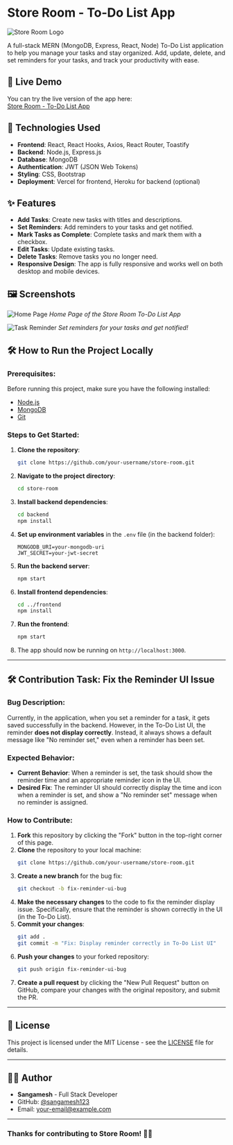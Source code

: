 # Store Room - To-Do List App

![Store Room Logo](https://img.icons8.com/ios/452/task.png)

A full-stack MERN (MongoDB, Express, React, Node) To-Do List application to help you manage your tasks and stay organized. Add, update, delete, and set reminders for your tasks, and track your productivity with ease.

## 🚀 Live Demo
You can try the live version of the app here:  
[Store Room - To-Do List App](https://store-room-aqioly7jf-sangameshs-projects.vercel.app/)

## 🔧 Technologies Used
- **Frontend**: React, React Hooks, Axios, React Router, Toastify
- **Backend**: Node.js, Express.js
- **Database**: MongoDB
- **Authentication**: JWT (JSON Web Tokens)
- **Styling**: CSS, Bootstrap
- **Deployment**: Vercel for frontend, Heroku for backend (optional)

## ✨ Features
- **Add Tasks**: Create new tasks with titles and descriptions.
- **Set Reminders**: Add reminders to your tasks and get notified.
- **Mark Tasks as Complete**: Complete tasks and mark them with a checkbox.
- **Edit Tasks**: Update existing tasks.
- **Delete Tasks**: Remove tasks you no longer need.
- **Responsive Design**: The app is fully responsive and works well on both desktop and mobile devices.
  
## 🖼️ Screenshots

![Home Page](https://via.placeholder.com/800x400?text=Home+Page+Image)
*Home Page of the Store Room To-Do List App*

![Task Reminder](https://via.placeholder.com/800x400?text=Task+Reminder+Image)
*Set reminders for your tasks and get notified!*

## 🛠️ How to Run the Project Locally

### Prerequisites:
Before running this project, make sure you have the following installed:
- [Node.js](https://nodejs.org/)
- [MongoDB](https://www.mongodb.com/try/download/community)
- [Git](https://git-scm.com/)

### Steps to Get Started:

1. **Clone the repository**:
    ```bash
    git clone https://github.com/your-username/store-room.git
    ```

2. **Navigate to the project directory**:
    ```bash
    cd store-room
    ```

3. **Install backend dependencies**:
    ```bash
    cd backend
    npm install
    ```

4. **Set up environment variables** in the `.env` file (in the backend folder):
    ```
    MONGODB_URI=your-mongodb-uri
    JWT_SECRET=your-jwt-secret
    ```

5. **Run the backend server**:
    ```bash
    npm start
    ```

6. **Install frontend dependencies**:
    ```bash
    cd ../frontend
    npm install
    ```

7. **Run the frontend**:
    ```bash
    npm start
    ```

8. The app should now be running on `http://localhost:3000`.

---

## 🛠️ Contribution Task: Fix the Reminder UI Issue

### Bug Description:
Currently, in the application, when you set a reminder for a task, it gets saved successfully in the backend. However, in the To-Do List UI, the reminder **does not display correctly**. Instead, it always shows a default message like "No reminder set," even when a reminder has been set.

### Expected Behavior:
- **Current Behavior**: When a reminder is set, the task should show the reminder time and an appropriate reminder icon in the UI.
- **Desired Fix**: The reminder UI should correctly display the time and icon when a reminder is set, and show a "No reminder set" message when no reminder is assigned.

### How to Contribute:
1. **Fork** this repository by clicking the "Fork" button in the top-right corner of this page.
2. **Clone** the repository to your local machine:
    ```bash
    git clone https://github.com/your-username/store-room.git
    ```
3. **Create a new branch** for the bug fix:
    ```bash
    git checkout -b fix-reminder-ui-bug
    ```
4. **Make the necessary changes** to the code to fix the reminder display issue. Specifically, ensure that the reminder is shown correctly in the UI (in the To-Do List).
5. **Commit your changes**:
    ```bash
    git add .
    git commit -m "Fix: Display reminder correctly in To-Do List UI"
    ```
6. **Push your changes** to your forked repository:
    ```bash
    git push origin fix-reminder-ui-bug
    ```
7. **Create a pull request** by clicking the "New Pull Request" button on GitHub, compare your changes with the original repository, and submit the PR.

---

## 📝 License
This project is licensed under the MIT License - see the [LICENSE](LICENSE) file for details.

---

## 👨‍💻 Author
- **Sangamesh** - Full Stack Developer
- GitHub: [@sangamesh123](https://github.com/sangamesh123)
- Email: [your-email@example.com](mailto:your-email@example.com)

---

### Thanks for contributing to Store Room! 🚀🎉
